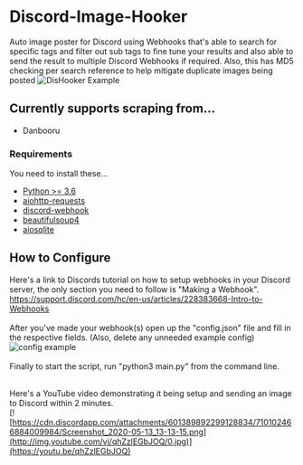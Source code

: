 # Discord-Image-Hooker
Auto image poster for Discord using Webhooks that's able to search for specific tags and filter out sub tags to fine tune your results and also able to send the result to multiple Discord Webhooks if required. Also, this has MD5 checking per search reference to help mitigate duplicate images being posted
![DisHooker Example](https://cdn.discordapp.com/attachments/591684716760006692/711903037374857306/Screenshot_2020-05-18_12-27-21.png)
## Currently supports scraping from...
* Danbooru

### Requirements
You need to install these...
* [Python >= 3.6](https://www.python.org/downloads/)
* [aiohttp-requests](https://pypi.org/project/aiohttp-requests/)
* [discord-webhook](https://pypi.org/project/discord-webhook/)
* [beautifulsoup4](https://pypi.org/project/beautifulsoup4/)
* [aiosqlite](https://pypi.org/project/aiosqlite/)

## How to Configure
Here's a link to Discords tutorial on how to setup webhooks in your Discord server, the only section you need to follow is "Making a Webhook".<br/>
https://support.discord.com/hc/en-us/articles/228383668-Intro-to-Webhooks
<br /><br />
After you've made your webhook(s) open up the "config.json" file and fill in the respective fields. (Also, delete any unneeded example config)
![config example](https://cdn.discordapp.com/attachments/601389892299128834/710105817889636402/Screenshot_2020-05-13_13-26-45.png)
<br /><br />
Finally to start the script, run "python3 main.py" from the command line.
<br /><br />

Here's a YouTube video demonstrating it being setup and sending an image to Discord within 2 minutes.<br />
[![https://cdn.discordapp.com/attachments/601389892299128834/710102466884009984/Screenshot_2020-05-13_13-13-15.png](http://img.youtube.com/vi/qhZzlEGbJOQ/0.jpg)](https://youtu.be/qhZzlEGbJOQ)
